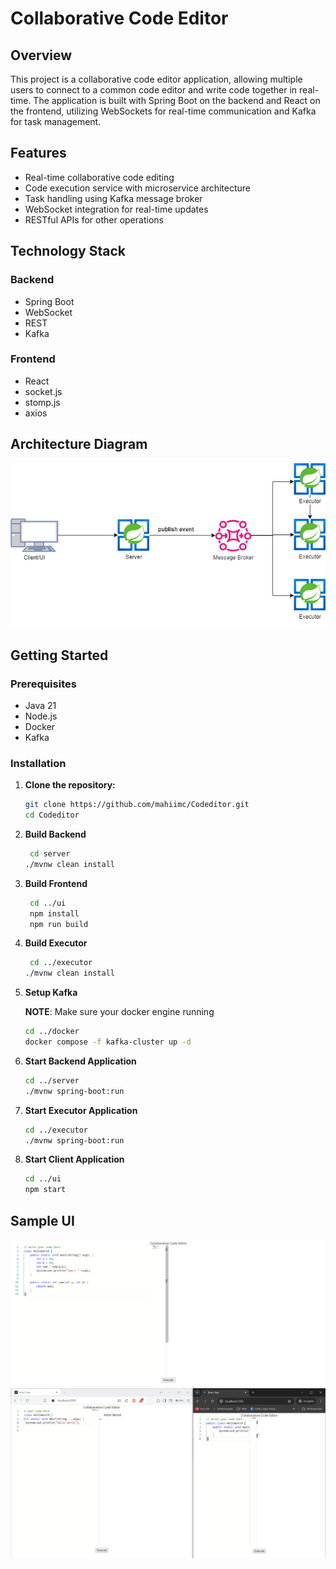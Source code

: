 # Collaborative Code Editor

## Overview

This project is a collaborative code editor application, allowing multiple users to connect to a common code editor and write code together in real-time. The application is built with Spring Boot on the backend and React on the frontend, utilizing WebSockets for real-time communication and Kafka for task management.

## Features

- Real-time collaborative code editing
- Code execution service with microservice architecture
- Task handling using Kafka message broker
- WebSocket integration for real-time updates
- RESTful APIs for other operations

## Technology Stack

### Backend
- Spring Boot
- WebSocket
- REST
- Kafka

### Frontend
- React
- socket.js
- stomp.js
- axios

## Architecture Diagram

![Architecture Diagram](./samples/arch.png)

## Getting Started

### Prerequisites

- Java 21
- Node.js
- Docker
- Kafka

### Installation

1. **Clone the repository:**
   ```sh
   git clone https://github.com/mahiimc/Codeditor.git
   cd Codeditor

2. **Build Backend**   
   ```sh
    cd server
   ./mvnw clean install
   ```
3. **Build Frontend**
   ```sh
    cd ../ui
    npm install
    npm run build
   ```

4. **Build Executor**
   ```sh
    cd ../executor
   ./mvnw clean install
   ```
5. **Setup Kafka**

    __NOTE__: Make sure your docker engine running
    ```sh
    cd ../docker
    docker compose -f kafka-cluster up -d
    ```
6. **Start Backend Application**

    ```sh
    cd ../server
    ./mvnw spring-boot:run
    ```
6. **Start Executor Application**

    ```sh
    cd ../executor
    ./mvnw spring-boot:run
    ```
7. **Start Client Application**

    ```sh
    cd ../ui
    npm start
    ```

## Sample  UI
![UI Diagram Diagram](./samples/ui.png)
![UI Diagram Diagram](./samples/ui2.png)



